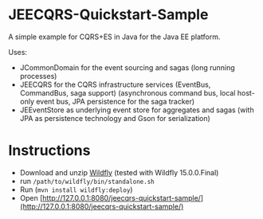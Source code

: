 JEECQRS-Quickstart-Sample
=========================

A simple example for CQRS+ES in Java for the Java EE platform.

Uses:
* JCommonDomain for the event sourcing and sagas (long running processes)
* JEECQRS for the CQRS infrastructure services (EventBus, CommandBus, saga support) (asynchronous command bus, local host-only event bus, JPA persistence for the saga tracker)
* JEEventStore as underlying event store for aggregates and sagas (with JPA as persistence technology and Gson for serialization)


Instructions
============

* Download and unzip [Wildfly](http://wildfly.org/downloads/) (tested with Wildfly 15.0.0.Final)
* run ```/path/to/wildfly/bin/standalone.sh```
* Run (```mvn install wildfly:deploy```)
* Open [http://127.0.0.1:8080/jeecqrs-quickstart-sample/](http://127.0.0.1:8080/jeecqrs-quickstart-sample/)
